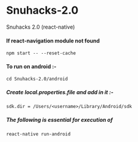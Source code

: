 # Snuhacks-2.0
Snuhacks 2.0 (react-native)

<h4> If react-navigation module not found </h4>

`npm start -- --reset-cache`

<h4> To run on android :- </h4>

`cd Snuhacks-2.0/android`
<h5> Create local.properties.file and add in it :- </h5>

 `sdk.dir = /Users/<username>/Library/Android/sdk`

<h5> The following is essential for execution of </h5>

`react-native run-android`
